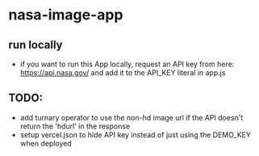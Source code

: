 # nasa-image-app



## run locally 
  * if you want to run this App locally, request an API key from here: https://api.nasa.gov/ and add it to the API_KEY literal in app.js  

  
  
 ## TODO: 
  * add turnary operator to use the non-hd image url if the API doesn't return the 'hdurl' in the response  
  * setup vercel.json to hide API key instead of just using the DEMO_KEY when deployed 
